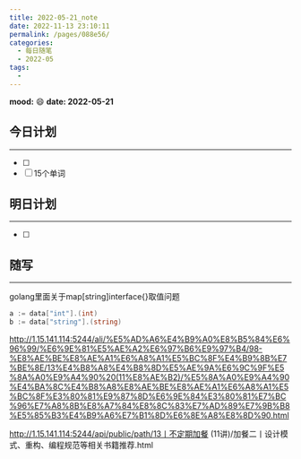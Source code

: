 ```yaml
---
title: 2022-05-21_note
date: 2022-11-13 23:10:11
permalink: /pages/088e56/
categories:
  - 每日随笔
  - 2022-05
tags:
  - 
---
```

**mood:** :smile:  									**date: 2022-05-21**  
## 今日计划  
------
- [ ]  
- [ ]  15个单词
## 明日计划  
------
- [ ]  
## 随写 
------

golang里面关于map[string]interface{}取值问题

```go
a := data["int"].(int)
b := data["string"].(string)
```

http://1.15.141.114:5244/ali/%E5%AD%A6%E4%B9%A0%E8%B5%84%E6%96%99/%E6%9E%81%E5%AE%A2%E6%97%B6%E9%97%B4/98-%E8%AE%BE%E8%AE%A1%E6%A8%A1%E5%BC%8F%E4%B9%8B%E7%BE%8E/13%E4%B8%A8%E4%B8%8D%E5%AE%9A%E6%9C%9F%E5%8A%A0%E9%A4%90%20(11%E8%AE%B2)/%E5%8A%A0%E9%A4%90%E4%BA%8C%E4%B8%A8%E8%AE%BE%E8%AE%A1%E6%A8%A1%E5%BC%8F%E3%80%81%E9%87%8D%E6%9E%84%E3%80%81%E7%BC%96%E7%A8%8B%E8%A7%84%E8%8C%83%E7%AD%89%E7%9B%B8%E5%85%B3%E4%B9%A6%E7%B1%8D%E6%8E%A8%E8%8D%90.html

http://1.15.141.114:5244/api/public/path/13丨不定期加餐 (11讲)/加餐二丨设计模式、重构、编程规范等相关书籍推荐.html